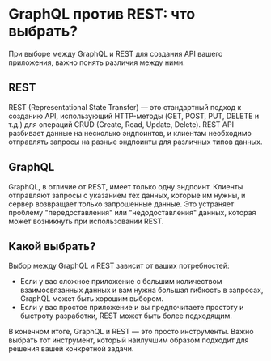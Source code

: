 # GraphQL против REST: что выбрать?

При выборе между GraphQL и REST для создания API вашего приложения, важно понять различия между ними.

## REST

REST (Representational State Transfer) — это стандартный подход к созданию API, использующий HTTP-методы (GET, POST, PUT, DELETE и т.д.) для операций CRUD (Create, Read, Update, Delete). REST API разбивает данные на несколько эндпоинтов, и клиентам необходимо отправлять запросы на разные эндпоинты для различных типов данных.

## GraphQL

GraphQL, в отличие от REST, имеет только одну эндпоинт. Клиенты отправляют запросы с указанием тех данных, которые им нужны, и сервер возвращает только запрошенные данные. Это устраняет проблему "передоставления" или "недодоставления" данных, которая может возникнуть при использовании REST.

## Какой выбрать?

Выбор между GraphQL и REST зависит от ваших потребностей:

- Если у вас сложное приложение с большим количеством взаимосвязанных данных и вам нужна большая гибкость в запросах, GraphQL может быть хорошим выбором.
- Если у вас простое приложение и вы предпочитаете простоту и быстроту разработки, REST может быть более подходящим.

В конечном итоге, GraphQL и REST — это просто инструменты. Важно выбрать тот инструмент, который наилучшим образом подходит для решения вашей конкретной задачи.